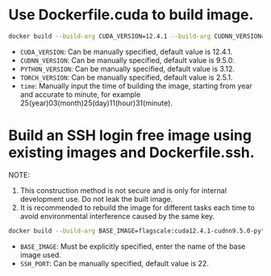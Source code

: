 # Use Dockerfile.cuda to build image.

```bash
docker build --build-arg CUDA_VERSION=12.4.1 --build-arg CUDNN_VERSION=9.5.0 --build-arg PYTHON_VERSION=3.12 --build-arg TORCH_VERSION=2.5.1 -f Dockerfile.cuda -t flagscale:cuda12.4.1-cudnn9.5.0-python3.12-torch2.5.1-time2503251131 .
```

* `CUDA_VERSION`: Can be manually specified, default value is 12.4.1.
* `CUDNN_VERSION`: Can be manually specified, default value is 9.5.0.
* `PYTHON_VERSION`: Can be manually specified, default value is 3.12.
* `TORCH_VERSION`: Can be manually specified, default value is 2.5.1.
* `time`: Manually input the time of building the image, starting from year and accurate to minute, for example 25(year)03(month)25(day)11(hour)31(minute).

# Build an SSH login free image using existing images and Dockerfile.ssh.
NOTE:
   1. This construction method is not secure and is only for internal development use. Do not leak the built image.
   2. It is recommended to rebuild the image for different tasks each time to avoid environmental interference caused by the same key.

```bash
docker build --build-arg BASE_IMAGE=flagscale:cuda12.4.1-cudnn9.5.0-python3.12-torch2.5.1-time2503251131 --build-arg SSH_PORT=22 -f Dockerfile.ssh -t flagscale:cuda12.4.1-cudnn9.5.0-python3.12-torch2.5.1-time2503251131-ssh .
```

* `BASE_IMAGE`: Must be explicitly specified, enter the name of the base image used.
* `SSH_PORT`: Can be manually specified, default value is 22.
